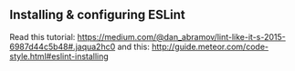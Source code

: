 ## Installing & configuring ESLint

Read this tutorial: https://medium.com/@dan_abramov/lint-like-it-s-2015-6987d44c5b48#.jaqua2hc0
and this: http://guide.meteor.com/code-style.html#eslint-installing